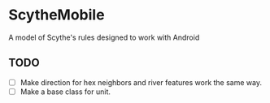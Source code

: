 # ScytheMobile
A model of Scythe's rules designed to work with Android

## TODO
- [ ] Make direction for hex neighbors and river features work the same way.
- [ ] Make a base class for unit.
